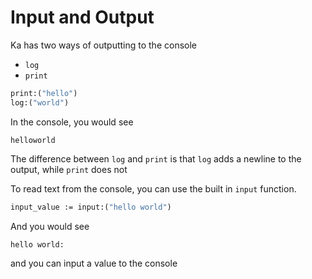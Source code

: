 # Input and Output

Ka has two ways of outputting to the console

- `log`
- `print`

```clojure
print:("hello")
log:("world")
```

In the console, you would see

```
helloworld
```

The difference between `log` and `print` is that `log` adds a newline to the output, while `print` does not

To read text from the console, you can use the built in `input` function.

```clojure
input_value := input:("hello world")
```

And you would see

```
hello world: 
```

and you can input a value to the console
